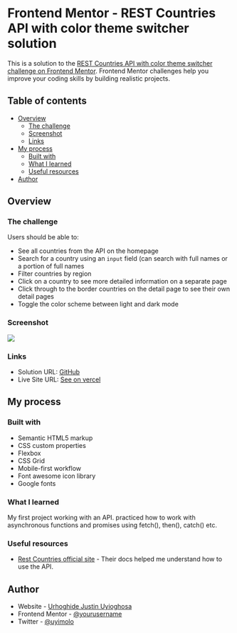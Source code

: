 # Frontend Mentor - REST Countries API with color theme switcher solution

This is a solution to the [REST Countries API with color theme switcher challenge on Frontend Mentor](https://www.frontendmentor.io/challenges/rest-countries-api-with-color-theme-switcher-5cacc469fec04111f7b848ca). Frontend Mentor challenges help you improve your coding skills by building realistic projects. 

## Table of contents

- [Overview](#overview)
  - [The challenge](#the-challenge)
  - [Screenshot](#screenshot)
  - [Links](#links)
- [My process](#my-process)
  - [Built with](#built-with)
  - [What I learned](#what-i-learned)
  - [Useful resources](#useful-resources)
- [Author](#author)


## Overview

### The challenge

Users should be able to:

- See all countries from the API on the homepage
- Search for a country using an `input` field (can search with full names or a portion of full names
- Filter countries by region
- Click on a country to see more detailed information on a separate page
- Click through to the border countries on the detail page to see their own detail pages
- Toggle the color scheme between light and dark mode

### Screenshot

![](./screenshot.jpg)

### Links

- Solution URL: [GitHub](https://github.com/uyimolo)
- Live Site URL: [See on vercel](https://rest-countries-wheat.vercel.app)

## My process

### Built with

- Semantic HTML5 markup
- CSS custom properties
- Flexbox
- CSS Grid
- Mobile-first workflow
- Font awesome icon library
- Google fonts 

### What I learned
My first project working with an API. practiced how to work with asynchronous functions and promises using fetch(), then(), catch() etc. 

### Useful resources
- [Rest Countries official site](https://www.restcountries.com) - Their docs helped me understand how to use the API.

## Author

- Website - [Urhoghide Justin Uyioghosa](https://www.uyijustindavid.vercel.app)
- Frontend Mentor - [@yourusername](https://www.frontendmentor.io/profile/yourusername)
- Twitter - [@uyimolo](https://www.twitter.com/uyimolo)


